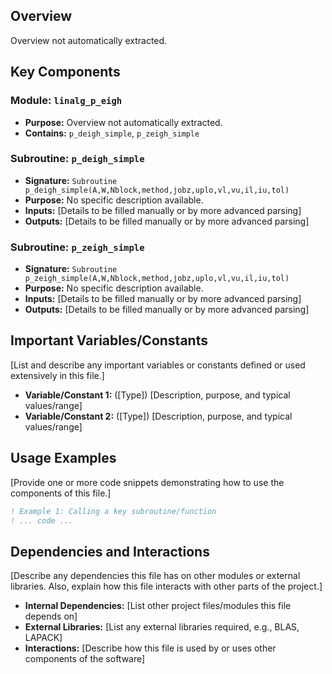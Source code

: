 ## Overview

Overview not automatically extracted.

## Key Components

### Module: `linalg_p_eigh`
- **Purpose:** Overview not automatically extracted.
- **Contains:** `p_deigh_simple`, `p_zeigh_simple`

### Subroutine: `p_deigh_simple`
- **Signature:** `Subroutine p_deigh_simple(A,W,Nblock,method,jobz,uplo,vl,vu,il,iu,tol)`
- **Purpose:** No specific description available.
- **Inputs:** [Details to be filled manually or by more advanced parsing]
- **Outputs:** [Details to be filled manually or by more advanced parsing]

### Subroutine: `p_zeigh_simple`
- **Signature:** `Subroutine p_zeigh_simple(A,W,Nblock,method,jobz,uplo,vl,vu,il,iu,tol)`
- **Purpose:** No specific description available.
- **Inputs:** [Details to be filled manually or by more advanced parsing]
- **Outputs:** [Details to be filled manually or by more advanced parsing]

## Important Variables/Constants

[List and describe any important variables or constants defined or used extensively in this file.]

- **Variable/Constant 1:** ([Type]) [Description, purpose, and typical values/range]
- **Variable/Constant 2:** ([Type]) [Description, purpose, and typical values/range]

## Usage Examples

[Provide one or more code snippets demonstrating how to use the components of this file.]

```fortran
! Example 1: Calling a key subroutine/function
! ... code ...
```

## Dependencies and Interactions

[Describe any dependencies this file has on other modules or external libraries. Also, explain how this file interacts with other parts of the project.]

- **Internal Dependencies:** [List other project files/modules this file depends on]
- **External Libraries:** [List any external libraries required, e.g., BLAS, LAPACK]
- **Interactions:** [Describe how this file is used by or uses other components of the software]
